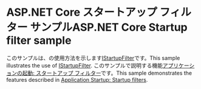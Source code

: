 # <a name="aspnet-core-startup-filter-sample"></a><span data-ttu-id="814d0-101">ASP.NET Core スタートアップ フィルター サンプル</span><span class="sxs-lookup"><span data-stu-id="814d0-101">ASP.NET Core Startup filter sample</span></span>

<span data-ttu-id="814d0-102">このサンプルは、の使用方法を示します[IStartupFilter](https://docs.microsoft.com/en-us/dotnet/api/microsoft.aspnetcore.hosting.istartupfilter)です。</span><span class="sxs-lookup"><span data-stu-id="814d0-102">This sample illustrates the use of [IStartupFilter](https://docs.microsoft.com/en-us/dotnet/api/microsoft.aspnetcore.hosting.istartupfilter).</span></span> <span data-ttu-id="814d0-103">このサンプルで説明する機能[アプリケーションの起動: スタートアップ フィルター](https://docs.microsoft.com/aspnet/core/fundamentals/startup#startup-filters)です。</span><span class="sxs-lookup"><span data-stu-id="814d0-103">This sample demonstrates the features described in [Application Startup: Startup filters](https://docs.microsoft.com/aspnet/core/fundamentals/startup#startup-filters).</span></span>
